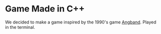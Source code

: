 # Game Made in C++
We decided to make a game inspired by the 1990's game [Angband](https://en.wikipedia.org/wiki/Angband_%28video_game%29). Played in the terminal.
